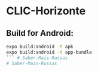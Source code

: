 # CLIC-Horizonte
## Build for Android:
 ``` Bash
 expo build:android -t apk
 expo build:android -t app-bundle
 ``` # Saber-Mais-Russas
# Saber-Mais-Russas
